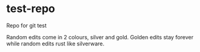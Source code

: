 # test-repo
Repo for git test

Random edits come in 2 colours, silver and gold. Golden edits stay forever while random edits rust like silverware.
